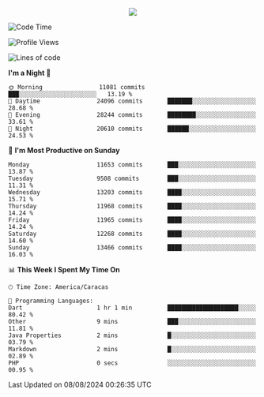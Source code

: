 <p align="center">
  <a href="http://www.github.com/thevacs">
    <img src="https://github-readme-streak-stats.herokuapp.com/?user=thevacs&stroke=ffffff&background=1c1917&ring=0891b2&fire=0891b2&currStreakNum=ffffff&currStreakLabel=0891b2&sideNums=ffffff&sideLabels=ffffff&dates=ffffff&hide_border=true" />
  </a>
</p>

<!--START_SECTION:waka-->
![Code Time](http://img.shields.io/badge/Code%20Time-2%2C640%20hrs%2052%20mins-blue)

![Profile Views](http://img.shields.io/badge/Profile%20Views-45-blue)

![Lines of code](https://img.shields.io/badge/From%20Hello%20World%20I%27ve%20Written-11.2%20million%20lines%20of%20code-blue)

**I'm a Night 🦉** 

```text
🌞 Morning                11081 commits       ███░░░░░░░░░░░░░░░░░░░░░░   13.19 % 
🌆 Daytime                24096 commits       ███████░░░░░░░░░░░░░░░░░░   28.68 % 
🌃 Evening                28244 commits       ████████░░░░░░░░░░░░░░░░░   33.61 % 
🌙 Night                  20610 commits       ██████░░░░░░░░░░░░░░░░░░░   24.53 % 
```
📅 **I'm Most Productive on Sunday** 

```text
Monday                   11653 commits       ███░░░░░░░░░░░░░░░░░░░░░░   13.87 % 
Tuesday                  9508 commits        ███░░░░░░░░░░░░░░░░░░░░░░   11.31 % 
Wednesday                13203 commits       ████░░░░░░░░░░░░░░░░░░░░░   15.71 % 
Thursday                 11968 commits       ████░░░░░░░░░░░░░░░░░░░░░   14.24 % 
Friday                   11965 commits       ████░░░░░░░░░░░░░░░░░░░░░   14.24 % 
Saturday                 12268 commits       ████░░░░░░░░░░░░░░░░░░░░░   14.60 % 
Sunday                   13466 commits       ████░░░░░░░░░░░░░░░░░░░░░   16.03 % 
```


📊 **This Week I Spent My Time On** 

```text
🕑︎ Time Zone: America/Caracas

💬 Programming Languages: 
Dart                     1 hr 1 min          ████████████████████░░░░░   80.42 % 
Other                    9 mins              ███░░░░░░░░░░░░░░░░░░░░░░   11.81 % 
Java Properties          2 mins              █░░░░░░░░░░░░░░░░░░░░░░░░   03.79 % 
Markdown                 2 mins              █░░░░░░░░░░░░░░░░░░░░░░░░   02.89 % 
PHP                      0 secs              ░░░░░░░░░░░░░░░░░░░░░░░░░   00.95 % 
```


 Last Updated on 08/08/2024 00:26:35 UTC
<!--END_SECTION:waka-->
